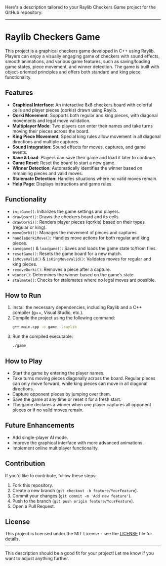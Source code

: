 Here's a description tailored to your Raylib Checkers Game project for the GitHub repository:

---

# Raylib Checkers Game

This project is a graphical checkers game developed in C++ using Raylib. Players can enjoy a visually engaging game of checkers with sound effects, smooth animations, and various game features, such as saving/loading game states, piece movement, and winner detection. The game is built with object-oriented principles and offers both standard and king piece functionality.

## Features

- **Graphical Interface**: An interactive 8x8 checkers board with colorful cells and player pieces (qorkis) drawn using Raylib.
- **Qorki Movement**: Supports both regular and king pieces, with diagonal movements and legal move validation.
- **Multiplayer Mode**: Two players can enter their names and take turns moving their pieces across the board.
- **King Piece Movement**: Special king rules allow movement in all diagonal directions and multiple captures.
- **Sound Integration**: Sound effects for moves, captures, and game events.
- **Save & Load**: Players can save their game and load it later to continue.
- **Game Reset**: Reset the board to start a new game.
- **Winner Detection**: Automatically identifies the winner based on remaining pieces and valid moves.
- **Stalemate Detection**: Handles situations where no valid moves remain.
- **Help Page**: Displays instructions and game rules.

## Functionality

- `initGame()`: Initializes the game settings and players.
- `drawBoard()`: Draws the checkers board and its cells.
- `drawQorki()`: Renders player pieces (qorkis) based on their types (regular or king).
- `moveQorki()`: Manages the movement of pieces and captures.
- `handleQorkiMove()`: Handles move actions for both regular and king pieces.
- `savegame()` & `loadgame()`: Saves and loads the game state to/from files.
- `resetGame()`: Resets the game board for a new match.
- `isMoveValid()` & `isKingMoveValid()`: Validates moves for regular and king pieces.
- `removeQorki()`: Removes a piece after a capture.
- `winner()`: Determines the winner based on the game’s state.
- `stalmate()`: Checks for stalemates where no legal moves are possible.

## How to Run

1. Install the necessary dependencies, including Raylib and a C++ compiler (g++, Visual Studio, etc.).
2. Compile the project using the following command:
    ```bash
    g++ main.cpp -o game -lraylib
    ```
3. Run the compiled executable:
    ```bash
    ./game
    ```

## How to Play

- Start the game by entering the player names.
- Take turns moving pieces diagonally across the board. Regular pieces can only move forward, while king pieces can move in all diagonal directions.
- Capture opponent pieces by jumping over them.
- Save the game at any time or reset it for a fresh start.
- The game declares a winner when one player captures all opponent pieces or if no valid moves remain.

## Future Enhancements

- Add single-player AI mode.
- Improve the graphical interface with more advanced animations.
- Implement online multiplayer functionality.

## Contribution

If you'd like to contribute, follow these steps:

1. Fork this repository.
2. Create a new branch (`git checkout -b feature/YourFeature`).
3. Commit your changes (`git commit -m 'Add new feature'`).
4. Push to the branch (`git push origin feature/YourFeature`).
5. Open a Pull Request.

## License

This project is licensed under the MIT License - see the [LICENSE](LICENSE) file for details.

---

This description should be a good fit for your project! Let me know if you want to adjust anything further.